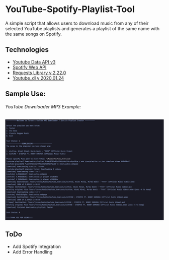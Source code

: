 # YouTube-Spotify-Playlist-Tool
A simple script that allows users to download music from any of their selected YouTube playlists and generates a playlist of the same name with the same songs on Spotify.

## Technologies
* [Youtube Data API v3]
* [Spotify Web API]
* [Requests Library v 2.22.0]
* [Youtube_dl v 2020.01.24]

## Sample Use:

###### YouTube Downloader MP3 Example:                                                                                              
![YouTube Downloader](https://github.com/tdstyrone/YouTube-Spotify-Playlist-Tool/blob/master/IMAGES/YouTubeDownloadSample.png) 


## ToDo
* Add Spotify Integration
* Add Error Handling

[Youtube Data API v3]: <https://developers.google.com/youtube/v3>
[Spotify Web API]: <https://developer.spotify.com/documentation/web-api/>
[Requests Library v 2.22.0]: <https://requests.readthedocs.io/en/master/>
[Youtube_dl v 2020.01.24]:<https://github.com/ytdl-org/youtube-dl/>




